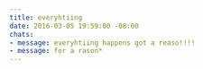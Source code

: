 ```yaml
---
title: everyhtiing
date: 2016-03-05 19:59:00 -08:00
chats:
- message: everyhtiing happens got a reaso!!!!
- message: for a rason*
---
```



